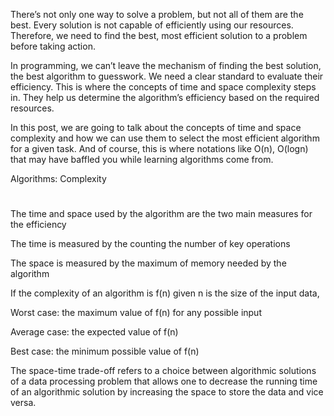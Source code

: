 There’s not only one way to solve a problem, but not all of them are the best. Every solution is not capable of efficiently using our resources. Therefore, we need to find the best, most efficient solution to a problem before taking action.

In programming, we can’t leave the mechanism of finding the best solution, the best algorithm to guesswork. We need a clear standard to evaluate their efficiency. This is where the concepts of time and space complexity steps in. They help us determine the algorithm’s efficiency based on the required resources.

In this post, we are going to talk about the concepts of time and space complexity and how we can use them to select the most efficient algorithm for a given task. And of course, this is where notations like O(n), O(logn) that may have baffled you while learning algorithms come from.

Algorithms: Complexity

#

The time and space used by the algorithm are the two
main measures for the efficiency

The time is measured by the counting the number of
key operations

The space is measured by the maximum of memory
needed by the algorithm

If the complexity of an algorithm is f(n) given n is the
size of the input data,

Worst case: the maximum value of f(n) for any possible
input

Average case: the expected value of f(n)

Best case: the minimum possible value of f(n)

The space-time trade-off refers to a choice between
algorithmic solutions of a data processing problem
that allows one to decrease the running time of an
algorithmic solution by increasing the space to store
the data and vice versa.